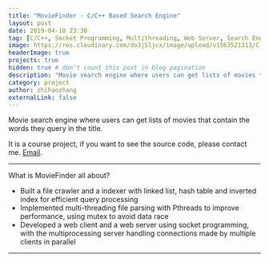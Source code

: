 ```yaml
---
title: "MovieFinder - C/C++ Based Search Engine"
layout: post
date: 2019-04-10 23:30
tag: [C/C++, Socket Programming, Multithreading, Web Server, Search Engine ]
image: https://res.cloudinary.com/do3j5ljcx/image/upload/v1563521313/C.jpg
headerImage: true
projects: true
hidden: true # don't count this post in blog pagination
description: "Movie search engine where users can get lists of movies that contain the words they query in the title"
category: project
author: zhihaozhang
externalLink: false
---
```




Movie search engine where users can get lists of movies that contain the words they query in the title.

It is a course project, if you want to see the source code, please contact me. 
[Email](zhang.zhihao@huksy.neu.edu). 

---

What is MovieFinder all about?

- Built a file crawler and a indexer with linked list, hash table and inverted index for efficient query processing
- Implemented multi-threading file parsing with Pthreads to improve performance, using mutex to avoid data race
- Developed a web client and a web server using socket programming, with the multiprocessing server handling connections made by multiple clients in parallel

---
